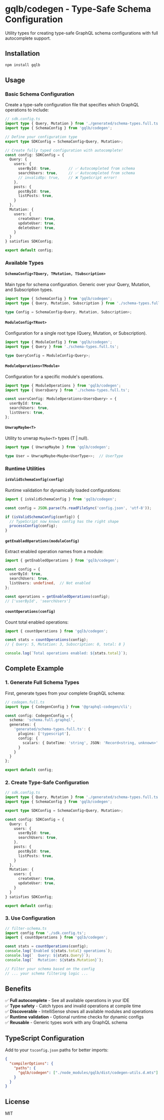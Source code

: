 # gqlb/codegen - Type-Safe Schema Configuration

Utility types for creating type-safe GraphQL schema configurations with full autocomplete support.

## Installation

```bash
npm install gqlb
```

## Usage

### Basic Schema Configuration

Create a type-safe configuration file that specifies which GraphQL operations to include:

```typescript
// sdk.config.ts
import type { Query, Mutation } from './generated/schema-types.full.ts';
import type { SchemaConfig } from 'gqlb/codegen';

// Define your configuration type
export type SDKConfig = SchemaConfig<Query, Mutation>;

// Create fully typed configuration with autocomplete!
const config: SDKConfig = {
  Query: {
    users: {
      userById: true,        // ✅ Autocompleted from schema
      searchUsers: true,     // ✅ Autocompleted from schema
      // invalidOp: true,    // ❌ TypeScript error!
    },
    posts: {
      postById: true,
      listPosts: true,
    }
  },
  Mutation: {
    users: {
      createUser: true,
      updateUser: true,
      deleteUser: true,
    }
  }
} satisfies SDKConfig;

export default config;
```

### Available Types

#### `SchemaConfig<TQuery, TMutation, TSubscription>`

Main type for schema configuration. Generic over your Query, Mutation, and Subscription types.

```typescript
import type { SchemaConfig } from 'gqlb/codegen';
import type { Query, Mutation, Subscription } from './schema-types.full.ts';

type Config = SchemaConfig<Query, Mutation, Subscription>;
```

#### `ModuleConfig<TRoot>`

Configuration for a single root type (Query, Mutation, or Subscription).

```typescript
import type { ModuleConfig } from 'gqlb/codegen';
import type { Query } from './schema-types.full.ts';

type QueryConfig = ModuleConfig<Query>;
```

#### `ModuleOperations<TModule>`

Configuration for a specific module's operations.

```typescript
import type { ModuleOperations } from 'gqlb/codegen';
import type { UsersQuery } from './schema-types.full.ts';

const usersConfig: ModuleOperations<UsersQuery> = {
  userById: true,
  searchUsers: true,
  listUsers: true,
};
```

#### `UnwrapMaybe<T>`

Utility to unwrap `Maybe<T>` types (T | null).

```typescript
import type { UnwrapMaybe } from 'gqlb/codegen';

type User = UnwrapMaybe<Maybe<UserType>>;  // UserType
```

### Runtime Utilities

#### `isValidSchemaConfig(config)`

Runtime validation for dynamically loaded configurations:

```typescript
import { isValidSchemaConfig } from 'gqlb/codegen';

const config = JSON.parse(fs.readFileSync('config.json', 'utf-8'));

if (isValidSchemaConfig(config)) {
  // TypeScript now knows config has the right shape
  processConfig(config);
}
```

#### `getEnabledOperations(moduleConfig)`

Extract enabled operation names from a module:

```typescript
import { getEnabledOperations } from 'gqlb/codegen';

const config = {
  userById: true,
  searchUsers: true,
  listUsers: undefined,  // Not enabled
};

const operations = getEnabledOperations(config);
// ['userById', 'searchUsers']
```

#### `countOperations(config)`

Count total enabled operations:

```typescript
import { countOperations } from 'gqlb/codegen';

const stats = countOperations(config);
// { Query: 5, Mutation: 3, Subscription: 0, total: 8 }

console.log(`Total operations enabled: ${stats.total}`);
```

## Complete Example

### 1. Generate Full Schema Types

First, generate types from your complete GraphQL schema:

```typescript
// codegen.full.ts
import type { CodegenConfig } from '@graphql-codegen/cli';

const config: CodegenConfig = {
  schema: 'schema.full.graphql',
  generates: {
    'generated/schema-types.full.ts': {
      plugins: ['typescript'],
      config: {
        scalars: { DateTime: 'string', JSON: 'Record<string, unknown>' },
      }
    }
  }
};

export default config;
```

### 2. Create Type-Safe Configuration

```typescript
// sdk.config.ts
import type { Query, Mutation } from './generated/schema-types.full.ts';
import type { SchemaConfig } from 'gqlb/codegen';

export type SDKConfig = SchemaConfig<Query, Mutation>;

const config: SDKConfig = {
  Query: {
    users: {
      userById: true,
      searchUsers: true,
    },
    posts: {
      postById: true,
      listPosts: true,
    }
  },
  Mutation: {
    users: {
      createUser: true,
      updateUser: true,
    }
  }
} satisfies SDKConfig;

export default config;
```

### 3. Use Configuration

```typescript
// filter-schema.ts
import config from './sdk.config.ts';
import { countOperations } from 'gqlb/codegen';

const stats = countOperations(config);
console.log(`Enabled ${stats.total} operations`);
console.log(`  Query: ${stats.Query}`);
console.log(`  Mutation: ${stats.Mutation}`);

// Filter your schema based on the config
// ... your schema filtering logic ...
```

## Benefits

✅ **Full autocomplete** - See all available operations in your IDE  
✅ **Type safety** - Catch typos and invalid operations at compile time  
✅ **Discoverable** - IntelliSense shows all available modules and operations  
✅ **Runtime validation** - Optional runtime checks for dynamic configs  
✅ **Reusable** - Generic types work with any GraphQL schema

## TypeScript Configuration

Add to your `tsconfig.json` paths for better imports:

```json
{
  "compilerOptions": {
    "paths": {
      "gqlb/codegen": ["./node_modules/gqlb/dist/codegen-utils.d.mts"]
    }
  }
}
```

## License

MIT

